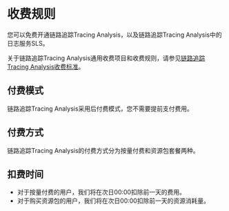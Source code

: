 # 收费规则

您可以免费开通链路追踪Tracing Analysis，以及链路追踪Tracing Analysis中的日志服务SLS。

关于链路追踪Tracing Analysis通用收费项目和收费规则，请参见[链路追踪Tracing Analysis收费标准](https://www.aliyun.com/price/product#/xtrace/detail)。

## 付费模式

链路追踪Tracing Analysis采用后付费模式，您不需要提前支付费用。

## 付费方式

链路追踪Tracing Analysis的付费方式分为按量付费和资源包套餐两种。

## 扣费时间

-   对于按量付费的用户，我们将在次日00:00扣除前一天的费用。
-   对于购买资源包的用户，我们将在次日00:00扣除前一天的资源消耗量。

